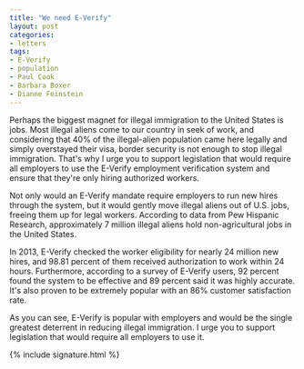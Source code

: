 ```yaml
---
title: "We need E-Verify"
layout: post
categories:
- letters
tags:
- E-Verify
- population
- Paul Cook
- Barbara Boxer
- Dianne Feinstein
---
```


Perhaps the biggest magnet for illegal immigration to the United States is jobs. Most illegal aliens come to our country in seek of work, and considering that 40% of the illegal-alien population came here legally and simply overstayed their visa, border security is not enough to stop illegal immigration. That's why I urge you to support legislation that would require all employers to use the E-Verify employment verification system and ensure that they're only hiring authorized workers.

Not only would an E-Verify mandate require employers to run new hires through the system, but it would gently move illegal aliens out of U.S. jobs, freeing them up for legal workers. According to data from Pew Hispanic Research, approximately 7 million illegal aliens hold non-agricultural jobs in the United States.

In 2013, E-Verify checked the worker eligibility for nearly 24 million new hires, and 98.81 percent of them received authorization to work within 24 hours. Furthermore, according to a survey of E-Verify users, 92 percent found the system to be effective and 89 percent said it was highly accurate. It's also proven to be extremely popular with an 86% customer satisfaction rate.

As you can see, E-Verify is popular with employers and would be the single greatest deterrent in reducing illegal immigration. I urge you to support legislation that would require all employers to use it.

{% include signature.html %}
